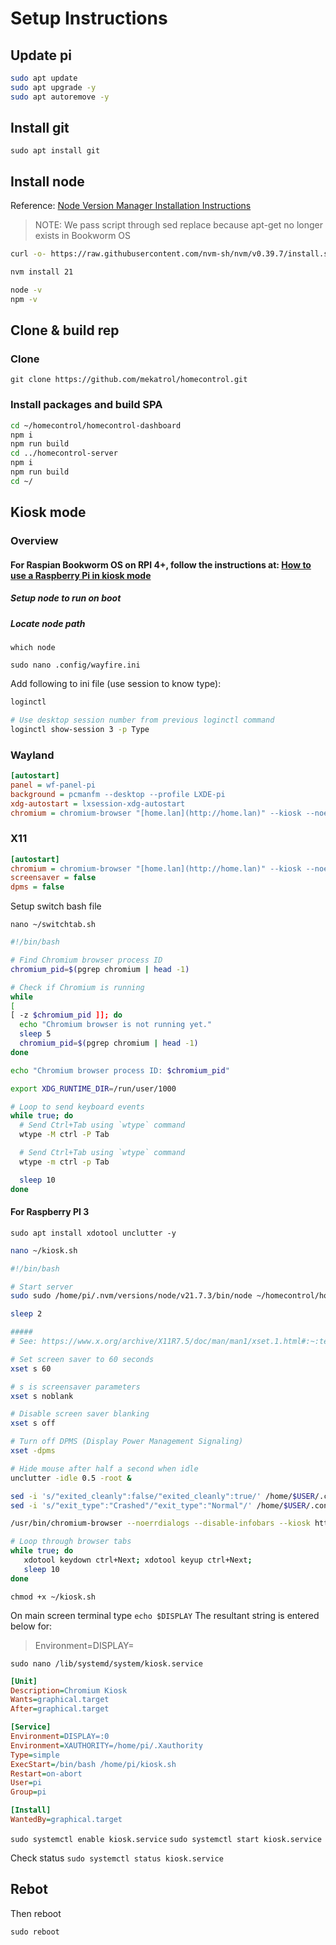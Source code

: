 # Setup Instructions

## Update pi

```bash
sudo apt update
sudo apt upgrade -y
sudo apt autoremove -y
```

## Install git

`sudo apt install git`

## Install node

Reference: [Node Version Manager Installation Instructions](https://nodejs.org/en/download/package-manager)

> NOTE: We pass script through sed replace because apt-get no longer exists in Bookworm OS

```bash
curl -o- https://raw.githubusercontent.com/nvm-sh/nvm/v0.39.7/install.sh | bash

nvm install 21

node -v
npm -v
```

## Clone & build rep

### Clone

`git clone https://github.com/mekatrol/homecontrol.git`

### Install packages and build SPA

```bash
cd ~/homecontrol/homecontrol-dashboard
npm i
npm run build
cd ../homecontrol-server
npm i
npm run build
cd ~/
```

## Kiosk mode

### Overview

#### For Raspian Bookworm OS on RPI 4+, follow the instructions at: [How to use a Raspberry Pi in kiosk mode](https://www.raspberrypi.com/tutorials/how-to-use-a-raspberry-pi-in-kiosk-mode/)

##### Setup node to run on boot

##### Locate node path

`which node`

`sudo nano .config/wayfire.ini`

Add following to ini file (use session to know type):

```bash
loginctl 

# Use desktop session number from previous loginctl command
loginctl show-session 3 -p Type 

```

### Wayland

```ini
[autostart]
panel = wf-panel-pi
background = pcmanfm --desktop --profile LXDE-pi
xdg-autostart = lxsession-xdg-autostart
chromium = chromium-browser "[home.lan](http://home.lan)" --kiosk --noerrdialogs --disable-infobars --no-first-run --ozone-platform=wayland --enable-features=OverlayScrollbar
```

### X11

```ini
[autostart]
chromium = chromium-browser "[home.lan](http://home.lan)" --kiosk --noerrdialogs --disable-infobars --no-first-run --ozone-platform=wayland --enable-features=OverlayScrollbar --start-maximized
screensaver = false
dpms = false
```

Setup switch bash file

`nano ~/switchtab.sh`

```bash
#!/bin/bash

# Find Chromium browser process ID
chromium_pid=$(pgrep chromium | head -1)

# Check if Chromium is running
while
[
[ -z $chromium_pid ]]; do
  echo "Chromium browser is not running yet."
  sleep 5
  chromium_pid=$(pgrep chromium | head -1)
done

echo "Chromium browser process ID: $chromium_pid"

export XDG_RUNTIME_DIR=/run/user/1000

# Loop to send keyboard events
while true; do
  # Send Ctrl+Tab using `wtype` command
  wtype -M ctrl -P Tab

  # Send Ctrl+Tab using `wtype` command
  wtype -m ctrl -p Tab

  sleep 10
done
```

#### For Raspberry PI 3

`sudo apt install xdotool unclutter -y`

```bash
nano ~/kiosk.sh
```

```bash
#!/bin/bash

# Start server 
sudo sudo /home/pi/.nvm/versions/node/v21.7.3/bin/node ~/homecontrol/homecontrol-server/server/index.js &

sleep 2

#####
# See: https://www.x.org/archive/X11R7.5/doc/man/man1/xset.1.html#:~:text=The%20'blank'%20flag%20sets%20the,rather%20than%20blank%20the%20video.

# Set screen saver to 60 seconds
xset s 60

# s is screensaver parameters
xset s noblank

# Disable screen saver blanking
xset s off

# Turn off DPMS (Display Power Management Signaling)
xset -dpms

# Hide mouse after half a second when idle
unclutter -idle 0.5 -root &

sed -i 's/"exited_cleanly":false/"exited_cleanly":true/' /home/$USER/.config/chromium/Default/Preferences
sed -i 's/"exit_type":"Crashed"/"exit_type":"Normal"/' /home/$USER/.config/chromium/Default/Preferences

/usr/bin/chromium-browser --noerrdialogs --disable-infobars --kiosk http:localhost &

# Loop through browser tabs
while true; do
   xdotool keydown ctrl+Next; xdotool keyup ctrl+Next;
   sleep 10
done
```

`chmod +x ~/kiosk.sh`

On main screen terminal type
`echo $DISPLAY`
The resultant string is entered below for:
> Environment=DISPLAY=

`sudo nano /lib/systemd/system/kiosk.service`

```ini
[Unit]
Description=Chromium Kiosk
Wants=graphical.target
After=graphical.target

[Service]
Environment=DISPLAY=:0
Environment=XAUTHORITY=/home/pi/.Xauthority
Type=simple
ExecStart=/bin/bash /home/pi/kiosk.sh
Restart=on-abort
User=pi
Group=pi

[Install]
WantedBy=graphical.target

```

`sudo systemctl enable kiosk.service`
`sudo systemctl start kiosk.service`

Check status `sudo systemctl status kiosk.service`

## Rebot

Then reboot

`sudo reboot`
